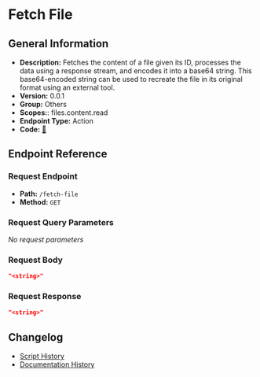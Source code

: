 # Fetch File

## General Information

- **Description:** Fetches the content of a file given its ID, processes the data using a response stream, and encodes it into a base64 string. This base64-encoded string can be used to recreate the file in its original format using an external tool.
- **Version:** 0.0.1
- **Group:** Others
- **Scopes:**: files.content.read
- **Endpoint Type:** Action
- **Code:** [🔗](https://github.com/NangoHQ/integration-templates/tree/main/integrations/dropbox/actions/fetch-file.ts)


## Endpoint Reference

### Request Endpoint

- **Path:** `/fetch-file`
- **Method:** `GET`

### Request Query Parameters

_No request parameters_

### Request Body

```json
"<string>"
```

### Request Response

```json
"<string>"
```

## Changelog

- [Script History](https://github.com/NangoHQ/integration-templates/commits/main/integrations/dropbox/actions/fetch-file.ts)
- [Documentation History](https://github.com/NangoHQ/integration-templates/commits/main/integrations/dropbox/actions/fetch-file.md)

<!-- END  GENERATED CONTENT -->

